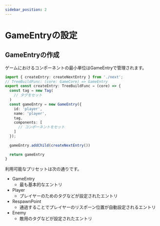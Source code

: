 ```yaml
---
sidebar_position: 2
---
```


# GameEntryの設定
## GameEntryの作成
ゲームにおけるコンポーネントの最小単位はGameEntryで管理されます。

```typescript
import { createEntry: createNextEntry } from './next';
// TreeBuildFunc: (core: GameCore) => GameEntry
export const createEntry: TreeBuildFunc = (core) => {
  const tag = new Tag(
    // タグをセット
  )
  const gameEntry = new GameEntry({
    id: 'player',
    name: 'player',
    tag,
    components: [
      // コンポーネントをセット
    ]
  });
  
  gameEntry.addChild(createNextEntry())
  
  return gameEntry
}
```

利用可能なプリセットは次の通りです。

- GameEntry
  - 最も基本的なエントリ
- Player
  - プレイヤーのためのタグなどが設定されたエントリ
- RespawnPoint
  - 通過することでプレイヤーのリスポーン位置が自動設定されるエントリ
- Enemy
  - 敵用のタグなどが設定されたエントリ

    